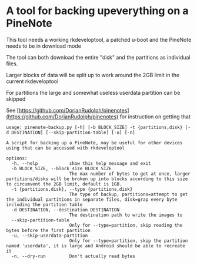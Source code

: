 # A tool for backing upeverything on a PineNote 

This tool needs a working rkdeveloptool, a patched u-boot and the PineNote needs to be in download mode

The tool can both download the entire "disk" and the partitions as individual files.

Larger blocks of data will be split up to work around the 2GB limit in the current rkdeveloptool

For partitions the large and somewhat useless userdata partition can be skipped

See [https://github.com/DorianRudolph/pinenotes](https://github.com/DorianRudolph/pinenotes) for instruction on getting that

    usage: pinenote-backup.py [-h] [-b BLOCK_SIZE] -t {partitions,disk} [-d DESTINATION] [--skip-partition-table] [-u] [-n]
    
    A script for backing up a PineNote, may be useful for other devices using that can be accessed with rkdeveloptool
    
    options:
      -h, --help            show this help message and exit
      -b BLOCK_SIZE, --block_size BLOCK_SIZE
                            The max number of bytes to get at once, larger partitions/disks will be broken up into blocks according to this size to circumvent the 2GB limit, default is 1GB.
      -t {partitions,disk}, --type {partitions,disk}
                            The type of backup, partitions=attempt to get the individual partitions in separate files, disk=grap every byte including the partition table
      -d DESTINATION, --destination DESTINATION
                            The destination path to write the images to
      --skip-partition-table
                            Only for --type=partition, skip reading the bytes before the first partition
      -u, --skip-userdata-partition
                            Only for --type=partition, skip the partition named 'userdata', it is large and Android should be able to recreate it
      -n, --dry-run         Don't actually read bytes
